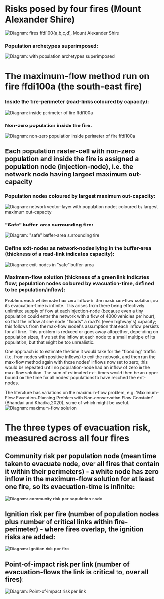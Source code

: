 # Risks posed by four fires (Mount Alexander Shire)

![Diagram: fires ffdi100{a,b,c,d}, Mount Alexander Shire](fourOverlappingFiresMtAlex.png)

### Population archetypes superimposed:
![Diagram: with population archetypes superimposed](populationArchetypesSuperimposedOnFires-fourfires.png)



# The maximum-flow method run on fire ffdi100a (the south-east fire)

### Inside the fire-perimeter (road-links coloured by capacity):
![Diagram: inside perimeter of fire ffdi100a](insideFirePerimeter-ffdi100a-1000.png)

### Non-zero population inside the fire:
![Diagram: non-zero population inside perimeter of fire ffdi100a](populationInsideFirePerimeter-ffdi100a-1000.png)

## Each population raster-cell with non-zero population and inside the fire is assigned a population node (injection-node), i.e. the network node having largest maximum out-capacity

### Population nodes coloured by largest maximum out-capacity:
![Diagram: network vector-layer with population nodes coloured by largest maximum out-capacity](linksColouredByCapacity_populationNodesColouredByLargestMaxOutCapacity-1000-fourfires.png)

### "Safe" buffer-area surrounding fire:
![Diagram: "safe" buffer-area surrounding fire](safeAreaSurroundingFire-1000-fourfires.png)

### Define exit-nodes as network-nodes lying in the buffer-area (thickness of a road-link indicates capacity):
![Diagram: exit-nodes in "safe" buffer-area](exitNodesInSafeBuffer-fourfires.png)


### Maximum-flow solution (thickness of a green link indicates flow; population nodes coloured by evacuation-time, defined to be population/inflow):
Problem: each white node has zero inflow in the maximum-flow solution, so its evacuation-time is infinite. This arises from there being effectively unlimited supply of flow at each injection-node (because even a tiny population could enter the network with a flow of 4000 vehicles per hour), so that the inflow at one node "floods" a road's (even highway's) capacity; this follows from the max-flow model's assumption that each inflow persists for all time. This problem is reduced or goes away altogether, depending on population sizes, if we set the inflow at each node to a small multiple of its population, but that might be too unrealistic.

One approach is to estimate the time it would take for the "flooding" traffic (i.e. from nodes with positive inflows) to exit the network, and then run the max-flow method again with those nodes' inflows now set to zero; this would be repeated until no population-node had an inflow of zero in the max-flow solution. The sum of estimated exit-times would then be an upper bound on the time for all nodes' populations to have reached the exit-nodes.

The literature has variations on the maximum-flow problem, e.g. 'Maximum-Flow Evacution-Planning Problem with Non-conservation Flow Constaint' (Bhandari and Khadka,2020), some of which might be useful.
![Diagram: maximum-flow solution](maxFlowSoln_linksColouredByFlow_populationNodesColouredByEvacuationTime-fourfires.png)



# The three types of evacuation risk, measured across all four fires

## Community risk per population node (mean time taken to evacuate node, over all fires that contain it within their perimeters) - a white node has zero inflow in the maximum-flow solution for at least one fire, so its evacuation-time is infinite:
![Diagram: community risk per population node](communityRiskPerPopulationNode-1000-fourfires.png)


## Ignition risk per fire (number of population nodes plus number of critical links within fire-perimeter) - where fires overlap, the ignition risks are added:
![Diagram: Ignition risk per fire](ignitionRiskPerFire-1000-fourfires.png)


## Point-of-impact risk per link (number of evacuation-flows the link is critical to, over all fires):
![Diagram: Point-of-impact risk per link](pointOfImpactRiskPerLink-1000-fourfires.png)
